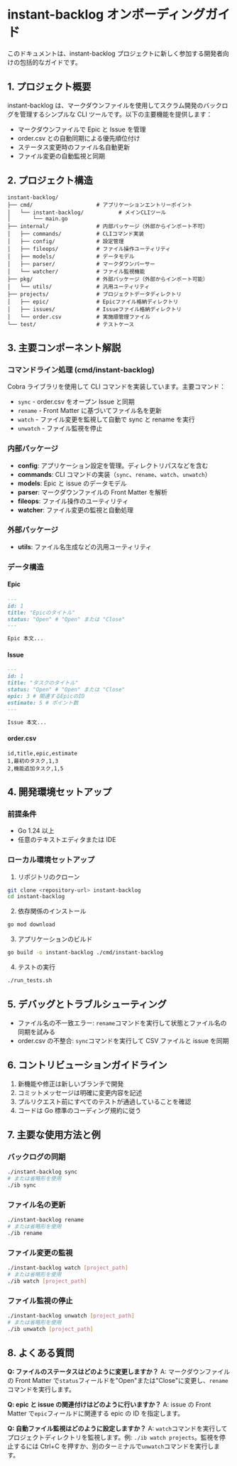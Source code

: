 # instant-backlog オンボーディングガイド

このドキュメントは、instant-backlog プロジェクトに新しく参加する開発者向けの包括的なガイドです。

## 1. プロジェクト概要

instant-backlog は、マークダウンファイルを使用してスクラム開発のバックログを管理するシンプルな CLI ツールです。以下の主要機能を提供します：

- マークダウンファイルで Epic と Issue を管理
- order.csv との自動同期による優先順位付け
- ステータス変更時のファイル名自動更新
- ファイル変更の自動監視と同期

## 2. プロジェクト構造

```
instant-backlog/
├── cmd/                    # アプリケーションエントリーポイント
│   └── instant-backlog/           # メインCLIツール
│       └── main.go
├── internal/               # 内部パッケージ（外部からインポート不可）
│   ├── commands/           # CLIコマンド実装
│   ├── config/             # 設定管理
│   ├── fileops/            # ファイル操作ユーティリティ
│   ├── models/             # データモデル
│   ├── parser/             # マークダウンパーサー
│   └── watcher/            # ファイル監視機能
├── pkg/                    # 外部パッケージ（外部からインポート可能）
│   └── utils/              # 汎用ユーティリティ
├── projects/               # プロジェクトデータディレクトリ
│   ├── epic/               # Epicファイル格納ディレクトリ
│   ├── issues/             # Issueファイル格納ディレクトリ
│   └── order.csv           # 実施順管理ファイル
└── test/                   # テストケース
```

## 3. 主要コンポーネント解説

### コマンドライン処理 (cmd/instant-backlog)

Cobra ライブラリを使用して CLI コマンドを実装しています。主要コマンド：

- `sync` - order.csv をオープン Issue と同期
- `rename` - Front Matter に基づいてファイル名を更新
- `watch` - ファイル変更を監視して自動で sync と rename を実行
- `unwatch` - ファイル監視を停止

### 内部パッケージ

- **config**: アプリケーション設定を管理。ディレクトリパスなどを含む
- **commands**: CLI コマンドの実装（`sync`、`rename`、`watch`、`unwatch`）
- **models**: Epic と issue のデータモデル
- **parser**: マークダウンファイルの Front Matter を解析
- **fileops**: ファイル操作のユーティリティ
- **watcher**: ファイル変更の監視と自動処理

### 外部パッケージ

- **utils**: ファイル名生成などの汎用ユーティリティ

### データ構造

#### Epic

```markdown
---
id: 1
title: "Epicのタイトル"
status: "Open" # "Open" または "Close"
---

Epic 本文...
```

#### Issue

```markdown
---
id: 1
title: "タスクのタイトル"
status: "Open" # "Open" または "Close"
epic: 3 # 関連するEpicのID
estimate: 5 # ポイント数
---

Issue 本文...
```

#### order.csv

```csv
id,title,epic,estimate
1,最初のタスク,1,3
2,機能追加タスク,1,5
```

## 4. 開発環境セットアップ

### 前提条件

- Go 1.24 以上
- 任意のテキストエディタまたは IDE

### ローカル環境セットアップ

1. リポジトリのクローン

```bash
git clone <repository-url> instant-backlog
cd instant-backlog
```

2. 依存関係のインストール

```bash
go mod download
```

3. アプリケーションのビルド

```bash
go build -o instant-backlog ./cmd/instant-backlog
```

4. テストの実行

```bash
./run_tests.sh
```

## 5. デバッグとトラブルシューティング

- ファイル名の不一致エラー: `rename`コマンドを実行して状態とファイル名の同期を試みる
- order.csv の不整合: `sync`コマンドを実行して CSV ファイルと issue を同期

## 6. コントリビューションガイドライン

1. 新機能や修正は新しいブランチで開発
2. コミットメッセージは明確に変更内容を記述
3. プルリクエスト前にすべてのテストが通過していることを確認
4. コードは Go 標準のコーディング規約に従う

## 7. 主要な使用方法と例

### バックログの同期

```bash
./instant-backlog sync
# または省略形を使用
./ib sync
```

### ファイル名の更新

```bash
./instant-backlog rename
# または省略形を使用
./ib rename
```

### ファイル変更の監視

```bash
./instant-backlog watch [project_path]
# または省略形を使用
./ib watch [project_path]
```

### ファイル監視の停止

```bash
./instant-backlog unwatch [project_path]
# または省略形を使用
./ib unwatch [project_path]
```

## 8. よくある質問

**Q: ファイルのステータスはどのように変更しますか？**
A: マークダウンファイルの Front Matter で`status`フィールドを"Open"または"Close"に変更し、`rename`コマンドを実行します。

**Q: epic と issue の関連付けはどのように行いますか？**
A: issue の Front Matter で`epic`フィールドに関連する epic の ID を指定します。

**Q: 自動ファイル監視はどのように設定しますか？**
A: `watch`コマンドを実行してプロジェクトディレクトリを監視します。例: `./ib watch projects`。監視を停止するには Ctrl+C を押すか、別のターミナルで`unwatch`コマンドを実行します。
